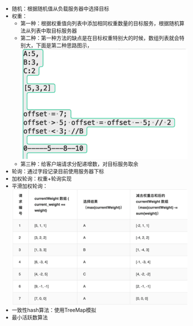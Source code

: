 - 随机：根据随机值从负载服务器中选择目标
- 权重：
    - 第一种：根据权重值向列表中添加相同权重数量的目标服务，根据随机算法从列表中取目标服务器
    - 第二种：第一种方法的缺点是在目标权重特别大的时候，数组列表就会特别大，下面是第二种思路图示，
    ![](/assets/iShot2020-10-20上午06.45.25.png)
    - 第三种：给客户端请求分配递增数，对目标服务取余
- 轮询：通过字段记录目前使用服务器下标
- 加权轮询：权重+轮询实现
- 平滑加权轮询：
    ![](/assets/iShot2020-10-20上午07.21.39.png)
- 一致性hash算法：使用TreeMap模拟
- 最小活跃数算法